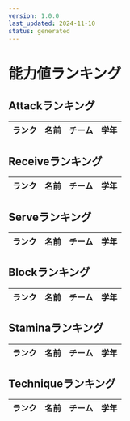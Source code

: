 ```yaml
---
version: 1.0.0
last_updated: 2024-11-10
status: generated
---
```


# 能力値ランキング

## Attackランキング

| ランク | 名前 | チーム | 学年 |
|--------|------|--------|------|

## Receiveランキング

| ランク | 名前 | チーム | 学年 |
|--------|------|--------|------|

## Serveランキング

| ランク | 名前 | チーム | 学年 |
|--------|------|--------|------|

## Blockランキング

| ランク | 名前 | チーム | 学年 |
|--------|------|--------|------|

## Staminaランキング

| ランク | 名前 | チーム | 学年 |
|--------|------|--------|------|

## Techniqueランキング

| ランク | 名前 | チーム | 学年 |
|--------|------|--------|------|
